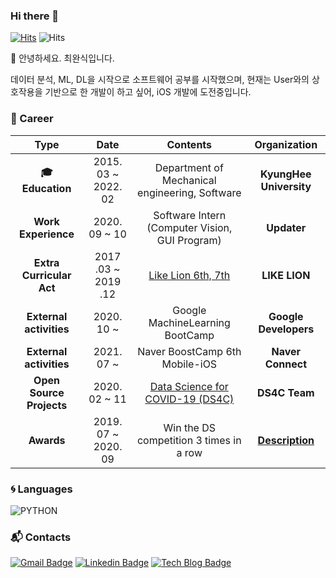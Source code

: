 ### Hi there 👋

<!--
**wansook0316/wansook0316** is a ✨ _special_ ✨ repository because its `README.md` (this file) appears on your GitHub profile.

Here are some ideas to get you started:

- 🔭 I’m currently working on ...
- 🌱 I’m currently learning ...
- 👯 I’m looking to collaborate on ...
- 🤔 I’m looking for help with ...
- 💬 Ask me about ...
- 📫 How to reach me: ...
- 😄 Pronouns: ...
- ⚡ Fun fact: ...
-->


[![Hits](https://hits.seeyoufarm.com/api/count/incr/badge.svg?url=https%3A%2F%2Fgithub.com%2Fharimkang)](https://hits.seeyoufarm.com) ![Hits](https://img.shields.io/github/followers/wansook0316?label=Follow)

:wave: 안녕하세요. 최완식입니다.

데이터 분석, ML, DL을 시작으로 소프트웨어 공부를 시작했으며, 현재는 User와의 상호작용을 기반으로 한 개발이 하고 싶어, iOS 개발에 도전중입니다.

### :purple_heart: Career

| **Type** | **Date** | **Contents** | **Organization** |
|:--------:|:--------:|:--------:|:--------:|
| **:mortar_board: Education** | 2015. 03 ~ 2022. 02 | Department of Mechanical engineering, Software | **KyungHee University** |
| **Work Experience** | 2020. 09 ~ 10 | Software Intern (Computer Vision, GUI Program) | **Updater** |
| **Extra Curricular Act** | 2017 .03 ~ 2019 .12 | [Like Lion 6th, 7th](https://likelion.net/) | **LIKE LION** |
| **External activities** | 2020. 10 ~ | Google MachineLearning BootCamp | **Google Developers** |
| **External activities** | 2021. 07 ~ | Naver BoostCamp 6th Mobile-iOS | **Naver Connect** |
| **Open Source Projects** | 2020. 02 ~ 11 | [Data Science for COVID-19 (DS4C)](https://wansook0316.github.io/cv/projects/2020/02/01/Data-Science-for-COVID-19(DS4C).html) | **DS4C Team** |
| **Awards** | 2019. 07 ~ 2020. 09 | Win the DS competition 3 times in a row | **[Description](https://wansook0316.github.io/about/)** |



### :cyclone: Languages
![PYTHON](https://img.shields.io/badge/PYTHON-%E2%98%85%E2%98%85%E2%98%85%E2%98%85%E2%98%86-0696D7?style=plastic&logo=Python&logoColor=white) 


### :mailbox_with_mail: Contacts
[![Gmail Badge](https://img.shields.io/badge/Gmail-d14836?style=flat-square&logo=Gmail&logoColor=white&link=mailto:wansook0316@gmail.com)](mailto:harimkang4422@gmail.com) [![Linkedin Badge](https://img.shields.io/badge/-LinkedIn-blue?style=flat-square&logo=Linkedin&logoColor=white&link=https://www.linkedin.com/in/wansik-choi-b065881aa)](https://www.linkedin.com/in/wansik-choi-b065881aa) [![Tech Blog Badge](http://img.shields.io/badge/-Tech%20blog-black?style=flat-square&logo=github&link=https://wansook0316.github.io/)](https://wansook0316.github.io/)
